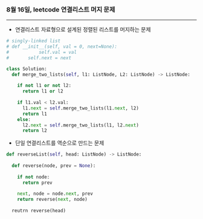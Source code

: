 ### 8월 16일, leetcode 연결리스트 머지 문제 

---

- 연결리스트 자료형으로 설계된 정렬된 리스트를 머지하는 문제

```python 
# singly-linked list
# def __init__(self, val = 0, next=None):
#			self.val = val
#  		self.next = next

class Solution:
  def merge_two_lists(self, l1: ListNode, L2: ListNode) -> ListNode:
    
    if not l1 or not l2:
      return l1 or l2
    
    if l1.val < l2.val:
      l1.next = self.merge_two_lists(l1.next, l2)
      return l1
    else:
      l2.next = self.merge_two_lists(l1, l2.next)
      return l2
```



- 단일 연결리스트를 역순으로 만드는 문제

```python
def reverseList(self, head: ListNode) -> ListNode:
  
  def reverse(node, prev = None):
    
    if not node:
      return prev
    
    next, node = node.next, prev
    return reverse(next, node)
  
  reutrn reverse(head)
```

